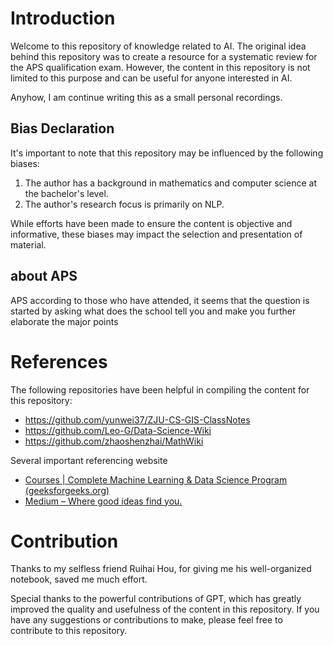 

# Introduction

Welcome to this repository of knowledge related to AI. The original idea behind this repository was to create a resource for a systematic review for the APS qualification exam. However, the content in this repository is not limited to this purpose and can be useful for anyone interested in AI.

Anyhow, I am continue writing this as a small personal recordings.

## Bias Declaration

It's important to note that this repository may be influenced by the following biases:

1. The author has a background in mathematics and computer science at the bachelor's level.
2. The author's research focus is primarily on NLP.

While efforts have been made to ensure the content is objective and informative, these biases may impact the selection and presentation of material.

## about APS

APS according to those who have attended, it seems that the question is started by asking what does the school tell you and make you further elaborate the major points

# References

The following repositories have been helpful in compiling the content for this repository:

- https://github.com/yunwei37/ZJU-CS-GIS-ClassNotes
- https://github.com/Leo-G/Data-Science-Wiki
- https://github.com/zhaoshenzhai/MathWiki

Several important referencing website

- [Courses | Complete Machine Learning & Data Science Program (geeksforgeeks.org)](https://practice.geeksforgeeks.org/courses/data-science-live?utm_source=GfG&utm_medium=gfg_submenu&utm_campaign=DS_Submenu/)
- [Medium – Where good ideas find you.](https://medium.com/)

# Contribution

Thanks to my selfless friend Ruihai Hou, for giving me his well-organized notebook, saved me much effort.

Special thanks to the powerful contributions of GPT, which has greatly improved the quality and usefulness of the content in this repository. If you have any suggestions or contributions to make, please feel free to contribute to this repository.
